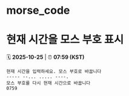 # morse_code
# 현재 시간을 모스 부호 표시
<!-- MORSE_TIME_START -->
🗓️ **2025-10-25** | ⏰ **07:59 (KST)**

```
현재 시간을 입력하세요. 모스 부호로 바꿉니다
----- --... ..... ----.
모스 부호를 다시 현재 시간으로 바꿉니다
0759
```
<!-- MORSE_TIME_END -->
